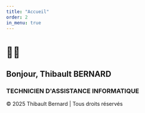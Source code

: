```yaml
---
title: "Accueil"
order: 2
in_menu: true
---
```

# 👨‍💻

## Bonjour, Thibault BERNARD
### TECHNICIEN D'ASSISTANCE INFORMATIQUE

© 2025 Thibault Bernard | Tous droits réservés 